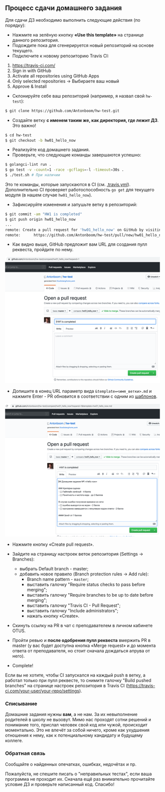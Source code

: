 ## Процесс сдачи домашнего задания
Для сдачи ДЗ необходимо выполнить следующие действия (по порядку):
* Нажмите на зелёную кнопку **«Use this template»** на странице данного репозитория.
* Подождите пока для сгенерируется новый репозиторий на основе текущего.
* Подключите к новому репозиторию Travis CI:
1) https://travis-ci.com/
2) Sign in with GitHub
3) Activate all repositories using GitHub Apps
4) Only selected repositories -> Выбираете ваш новый
5) Approve & Install
* Склонируйте себе ваш репозиторий (например, я назвал свой `hw-test`):
```bash
$ git clone https://github.com/Antonboom/hw-test.git
```
* Создайте ветку **с именем таким же, как директория, где лежит ДЗ**. Это важно!
```bash
$ cd hw-test
$ git checkout -b hw01_hello_now
```
* Реализуйте код домашнего задания.
* Проверьте, что следующие команды завершаются успешно:
```bash
$ golangci-lint run .
$ go test -v -count=1 -race -gcflags=-l -timeout=30s .
$ ./test.sh # При наличии
```
Это те команды, которые запускаются в CI (см. [.travis.yml](./.travis.yml)).
Дополнительно CI проверяет работоспособность `go get` для текущего модуля
(в нашем случае `hw01_hello_now`).
* Зафиксируйте изменения и запушьте ветку в репозиторий:
```bash
$ git commit -am "HW1 is completed"
$ git push origin hw01_hello_now
...
remote: Create a pull request for 'hw01_hello_now' on GitHub by visiting:
remote:      https://github.com/Antonboom/hw-test/pull/new/hw01_hello_now
```
* Как видно выше, GitHub предложит вам URL для создания пулл реквеста, пройдите по нему.

![pr_without_template](./img/pr_without_template.png)

* Допишите в конец URL параметр вида `&template=<имя_ветки>.md` и нажмите Enter -
PR обновится в соответствии с одним из [шаблонов](./.github/PULL_REQUEST_TEMPLATE).

![pr_with_template](./img/pr_with_template.png)

* Нажмите кнопку «Create pull request».

* Зайдите на страницу настроек веток репозитория (Settings -> Branches):
    * выбрать Default branch - master;
    * добавить новое правило (Branch protection rules -> Add rule):
        * Branch name pattern - `master`;
        * выставить галочку "Require status checks to pass before merging";
        * выставить галочку "Require branches to be up to date before merging";
        * выставить галочку "Travis CI - Pull Request";
        * выставить галочку "Include administrators";
        * нажать кнопку «Create».

* Скинуть ссылку на PR в чат с преподавателем в личном кабинете OTUS.
* Пройти ревью и **после одобрения пулл реквеста** вмержить PR в master
(у вас будет доступна кнопка «Merge request» и до момента ответа от преподавателя,
но стоит сначала дождаться апрува от него).
* Complete!

Если вы не хотите, чтобы CI запускался на каждый push в ветку, а работал
только при пулл реквесте, то снимите галочку "Build pushed branches"
на странице настроек репозитория в Travis CI
(https://travis-ci.com/your-user/your-repo/settings).

### Списывание
Домашние задания нужны **вам**, а не нам. За их невыполнение родителей в школу не вызовут.
Мимо нас проходят сотни решений и понимание того, прислал человек свой код или чужой,
происходит моментально. Это не влечёт за собой ничего, кроме как ухудшения отношения к нему,
как к потенциальному кандидату и будущему коллеге.

### Обратная связь
Сообщайте о найденных опечатках, ошибках, недочётах и пр.

Пожалуйста, не спешите писать о "неправильных тестах", если ваша программа
не проходит их. Сначала ещё раз внимательно прочитайте условие ДЗ
и проверьте написанный код. Спасибо! 
